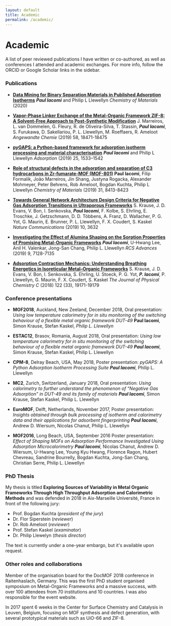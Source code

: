 ```yaml
---
layout: default
title: Academic
permalink: /academic/
---
```


# Academic

A list of peer reviewed publications I have written or co-authored, as well as conferences
I attended and academic exchanges. For more info, follow the ORCID or Google Scholar links
in the sidebar.

### Publications

* [**Data Mining for Binary Separation Materials in Published Adsorption Isotherms**](//doi.org/10.1021/acs.chemmater.9b03376)
___Paul Iacomi___ and Philip L Llewellyn _Chemistry of Materials_ (2020)

* [**Vapor-Phase Linker Exchange of the Metal-Organic Framework ZIF-8: A Solvent-Free Approach to Post-Synthetic Modification**](//doi.org/10.1002/anie.201912088)
J. Marreiros, L. van Dommelen, G. Fleury, R. de Oliveira-Silva, T. Stassin, ___Paul Iacomi___, S. Furukawa, D. Sakellariou, P. L. Llewellyn, M. Roeffaers, R. Ameloot _Angewandte Chemie_ (2019) 58, 18471-18475

* [**pyGAPS: a Python-based framework for adsorption isotherm processing and material characterisation**](//doi.org/10.1007/s10450-019-00168-5)
___Paul Iacomi___ and Philip L Llewellyn _Adsorption_ (2019) 25, 1533–1542

* [**Role of structural defects in the adsorption and separation of C3 hydrocarbons in Zr-fumarate-MOF (MOF-801)**](//doi.org/10.1021/acs.chemmater.9b02322)
__Paul Iacomi__, Filip Formalik, João Marreiros, Jin Shang, Justyna Rogacka, 
Alexander Mohmeyer, Peter Behrens, Rob Ameloot, Bogdan Kuchta, Philip L Llewellyn
_Chemistry of Materials_ (2019) 31, 8413-8423

* [**Towards General Network Architecture Design Criteria for Negative Gas Adsorption Transitions in Ultraporous Frameworks**](//doi.org/10.1038/s41467-019-11565-3)
S. Krause, J. D. Evans, V. Bon, I. Senkovska, ___Paul Iacomi___, F. Kolbe, S. Ehrling, 
E. Troschke, J. Getzschmann, D. D. Többens, A. Franz, D. Wallacher, P. G. Yot, 
G. Maurin, E. Brunner, P. L. Llewellyn, F. X. Coudert, S. Kaskel
_Nature Communications_ (2019) 10, 3632 

* [**Investigating the Effect of Alumina Shaping on the Sorption Properties of Promising Metal-Organic Frameworks**](//doi.org/10.1039/C9RA00534J)
___Paul Iacomi___, U-Hwang Lee, Anil H. Valenkar, Jong-San Chang, Philip L. Llewellyn
_RCS Advances_ (2019) 9, 7128-7135

* [**Adsorption Contraction Mechanics: Understanding Breathing Energetics in Isoreticular Metal–Organic Frameworks**](//doi.org/10.1021/acs.jpcc.8b04549)
S. Krause, J. D. Evans, V. Bon, I. Senkovska, S. Ehrling, U. Stoeck, 
P. G. Yot, ___P. Iacomi___, P. Llewellyn, G. Maurin, F. X. Coudert, S. Kaskel
_The Journal of Physical Chemistry C_ (2018) 122 (33), 19171-19179

### Conference presentations

* **MOF2018**, Auckland, New Zeeland, December 2018, Oral presentation: _Using low
  temperature calorimetry for in situ monitoring of the switching behaviour of a flexible
  metal organic framework DUT-49_ **Paul Iacomi**, Simon Krause, Stefan Kaskel, _Philip L.
  Llewellyn_

* **ESTAC12**, Brasov, Romania, August 2018, Oral presentation: _Using low temperature
  calorimetry for in situ monitoring of the switching behaviour of a flexible metal
  organic framework DUT-49_ ___Paul Iacomi___, Simon Krause, Stefan Kaskel, Philip L.
  Llewellyn

* **CPM-8**, Delray Beach, USA, May 2018, Poster presentation: _pyGAPS: A Python
  Adsorption Isotherm Processing Suite_ ___Paul Iacomi___, Philip L. Llewellyn

* **MC2**, Zurich, Switzerland, January 2018, Oral presentation: _Using calorimetry to
  further understand the phenomenon of “Negative Gas Adsorption” in DUT-49 and its family
  of materials_ ___Paul Iacomi___, Simon Krause, Stefan Kaskel, Philip L. Llewellyn
  
* **EuroMOF**, Delft, Netherlands, November 2017, Poster presentation: _Insights obtained
  through bulk processing of isotherm and calorimetry data and their applications for
  adsorbent fingerprinting_ ___Paul Iacomi___, Andrew D. Wiersum, Nicolas Chanut, Philip
  L. Llewellyn

* **MOF2016**, Long Beach, USA, September 2016 Poster presentation: _Effect of Shaping
  MOFs on Adsorption Performance Investigated Using Adsorption Microcalorimetry_ ___Paul
  Iacomi___, Nicolas Chanut, Andrew D. Wiersum, U-Hwang Lee, Young Kyu Hwang, Florence
  Ragon, Hubert Chevreau, Sandrine Bourrelly, Bogdan Kuchta, Jong-San Chang, Christian
  Serre, Philip L. Llewellyn

### PhD Thesis

My thesis is titled **Exploring Sources of Variability in Metal Organic Frameworks Through
High Throughput Adsorption and Calorimetric Methods** and was defended in 2018 in
Aix-Marseille Université, France in front of the following jury:

*   Prof. Bogdan Kuchta (_president of the jury_)
*   Dr. Flor Siperstein (_reviewer_)
*   Dr. Rob Ameloot (_reviewer_)
*   Prof. Stefan Kaskel (_examinator_)
*   Dr. Philip Llewelyn (_thesis director_)

The text is currently under a one-year embargo, but it's available upon request.

### Other roles and collaborations

Member of the organisation board for the DocMOF 2018 conference in Raitenhaslach, Germany.
This was the first PhD student organised symposium on Metal-Organic Frameworks and a
massive success, with over 100 attendees from 70 institutions and 10 countries. I was also
responsible for the event website.

In 2017 spent 6 weeks in the Center for Surface Chemistry and Catalysis in Leuven,
Belgium, focusing on MOF synthesis and defect generation, with several prototypical
materials such as UiO-66 and ZIF-8.
